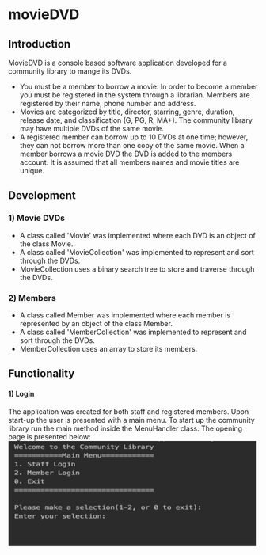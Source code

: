 # movieDVD
## Introduction 
MovieDVD is a console based software application developed for a 
community library to mange its DVDs. 
* You must be a member to borrow a movie. 
In order to become a member you must be registered in the system through a librarian. 
Members are registered by their name, phone number and address. 
* Movies are categorized by title, director, starring, genre, duration, release date, 
and classification (G, PG, R, MA+). The community library may have multiple DVDs of the same movie. 
* A registered member can borrow up to 10 DVDs at one time; however, they can not borrow more than one 
copy of the same movie. When a member borrows a movie DVD the DVD is added to the members 
account. It is assumed that all members names and movie titles are unique. 

## Development 
### 1) Movie DVDs
* A class called 'Movie' was implemented where each DVD is an object of the class Movie. 
* A class called 'MovieCollection' was implemented to represent and sort through the DVDs. 
* MovieCollection uses a binary search tree to store and traverse through the DVDs.

### 2) Members 
* A class called Member was implemented where each member is represented by an object of the class Member. 
* A class called 'MemberCollection' was implemented to represent and sort through the DVDs. 
* MemberCollection uses an array to store its members.

## Functionality 
#### 1) Login 
The application was created for both staff and registered members. Upon start-up the user is 
presented with a main menu. To start up the community library run the main method inside the MenuHandler class. 
The opening page is presented below: 
![Main Menu](https://github.com/chammett7/movieDVD/blob/master/screenShot/mainMenu.jpg)



